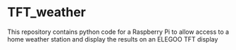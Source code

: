 # TFT_weather
This repository contains python code for a Raspberry Pi to allow access to a home weather station
and display the results on an ELEGOO TFT display
